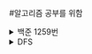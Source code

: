 #알고리즘 공부를 위함






<details>
<summary>백준 1259번 </summary>
[백준1259번](src/solvedac/ac1259.java)

```java
package solvedac;
import java.util.*;


public class ac1259 {

    public static void main(String[] args) {
        Scanner sc = new Scanner(System.in);

        while (true) {
            int num = sc.nextInt();
            String answer = "yes";
            if(num ==0) return;

            String str = Integer.toString(num);
            for (int i = 0; i < str.length() / 2; i++) {
                if(str.charAt(i)!= str.charAt(str.length()-i-1)) answer = "no";
            }
            System.out.println(answer);
        }

    }
}
```
</details>

<details>
<summary>DFS</summary>
    ```java

    
    public void DFS(int start){
        ch[start] = 1;
        sb.append(start + " ");

        for(int i = 1;i<=node;i++){
            if(arr[start][i] == 1 && ch[i]==0]) DFS(i);
        }          
    }



    

    
</details>


